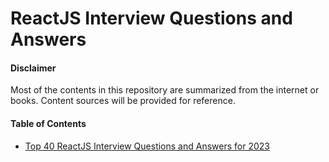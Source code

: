 # ReactJS Interview Questions and Answers

#### Disclaimer

Most of the contents in this repository are summarized from the internet or
books. Content sources will be provided for reference.

#### Table of Contents

- [Top 40 ReactJS Interview Questions and Answers for 2023](/react/Top%2040%20ReactJS%20Interview%20Questions/README.md#top-40-reactJS-interview-questions)

